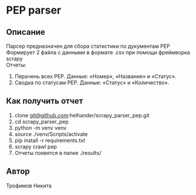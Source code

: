 # PEP parser
## Описание
Парсер предназначен для сбора статистики по дукументам PEP<br/>
Формирует 2 файла с данными в формате .csv при помощи фреймворка scrapy<br/>
Отчеты:
1. Перачень всех PEP. Данные: «Номер», «Название» и «Статус».  
2. Cводка по статусам PEP. Данные: «Статус» и «Количество».

## Как получить отчет
1. clone git@github.com:helhander/scrapy_parser_pep.git
2. cd scrapy_parser_pep
3. python -m venv venv
4. source ./venv/Scripts/activate
5. pip install -r requirements.txt
6. scrapy crawl pep
7. Отчеты появятся в папке ./results/

## Автор
Трофимов Никита
